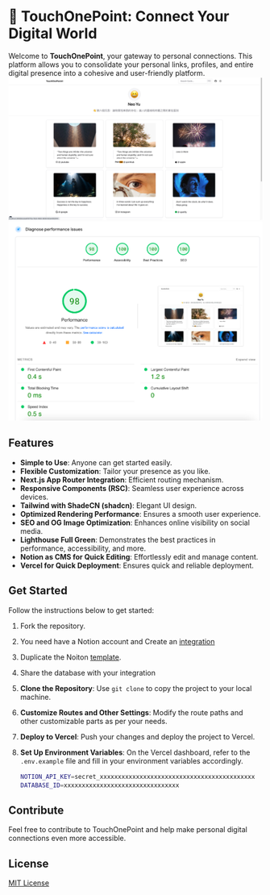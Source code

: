 # 🚀 TouchOnePoint: Connect Your Digital World

Welcome to **TouchOnePoint**, your gateway to personal connections. This platform allows you to consolidate your personal links, profiles, and entire digital presence into a cohesive and user-friendly platform. 
![Screenshot of Features](https://raw.githubusercontent.com/vlgs7/TouchOnePoint/main/public/og.png)
![LightHouse](https://raw.githubusercontent.com/vlgs7/TouchOnePoint/main/public/lighthouse.png)
## Features

- **Simple to Use**: Anyone can get started easily.
- **Flexible Customization**: Tailor your presence as you like.
- **Next.js App Router Integration**: Efficient routing mechanism.
- **Responsive Components (RSC)**: Seamless user experience across devices.
- **Tailwind with ShadeCN (shadcn)**: Elegant UI design.
- **Optimized Rendering Performance**: Ensures a smooth user experience.
- **SEO and OG Image Optimization**: Enhances online visibility on social media.
- **Lighthouse Full Green**: Demonstrates the best practices in performance, accessibility, and more.
- **Notion as CMS for Quick Editing**: Effortlessly edit and manage content.
- **Vercel for Quick Deployment**: Ensures quick and reliable deployment.

## Get Started

Follow the instructions below to get started:

1. Fork the repository.
2. You need have a Notion account and Create an [integration](https://developers.notion.com/docs/create-a-notion-integration)
3. Duplicate the Noiton [template](https://vlgs.notion.site/b62bcb5f40fb4c968a2417891ea013ae?v=c984372c7722441c9433b774746460df&pvs=4).
4. Share the database with your integration
5. **Clone the Repository**: Use `git clone` to copy the project to your local machine.
6. **Customize Routes and Other Settings**: Modify the route paths and other customizable parts as per your needs.
5. **Deploy to Vercel**: Push your changes and deploy the project to Vercel.
6. **Set Up Environment Variables**: On the Vercel dashboard, refer to the `.env.example` file and fill in your environment variables accordingly.

    ```bash
    NOTION_API_KEY=secret_xxxxxxxxxxxxxxxxxxxxxxxxxxxxxxxxxxxxxxxxxxx
    DATABASE_ID=xxxxxxxxxxxxxxxxxxxxxxxxxxxxxxxx
    ```

## Contribute

Feel free to contribute to TouchOnePoint and help make personal digital connections even more accessible.

## License

[MIT License](https://github.com/vlgs7/TouchOnePoint/blob/main/LICENSE)